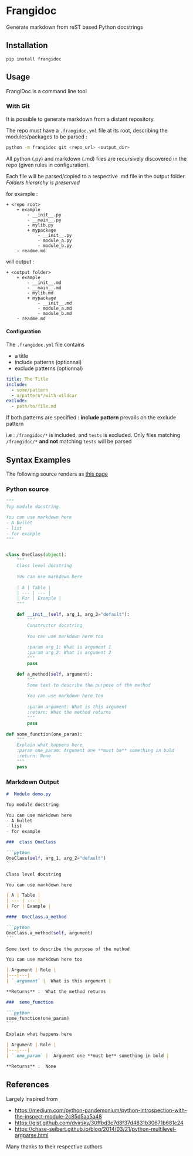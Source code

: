 # Frangidoc

Generate markdown from reST based Python docstrings

## Installation

`pip install frangidoc`

## Usage

FrangiDoc is a command line tool

### With Git

It is possible to generate markdown from a distant repository.

The repo must have a `.frangidoc.yml` file at its root, describing the modules/packages to be parsed :

```bash
python -m frangidoc git <repo_url> <output_dir>
```

All python (.py) and markdown (.md) files are recursively discovered in the repo (given rules in configuration).

Each file will be parsed/copied to a respective .md file in the output folder. _Folders hierarchy is preserved_

for example :

```text
+ <repo root>
    + example
        - __init__.py
        - __main__.py
        - mylib.py
        + mypackage
            - __init__.py
            - module_a.py
            - module_b.py 
    - readme.md 
```

will output :

```text
+ <output folder>
    + example
        - __init__.md
        - __main__.md
        - mylib.md
        + mypackage
            - __init__.md
            - module_a.md
            - module_b.md
    - readme.md 
```

#### Configuration

The `.frangidoc.yml` file contains
- a title
- include patterns (optionnal)
- exclude patterns (optionnal)

```yml
title: The Title
include:
  - some/pattern
  - a/pattern*/with-wildcar
exclude:
  - path/to/file.md
```

If both patterns are specified : **include pattern** prevails on the exclude pattern
    
i.e : `/frangidoc/*` is included, and `tests` is excluded. 
Only files matching `/frangidoc/*` **and not** matching `tests` will be parsed

## Syntax Examples

The following source renders as [this page](demo-output.md)

### Python source

```python
"""
Top module docstring

You can use markdown here
- A bullet
- list
- for example
"""


class OneClass(object):
    """
    Class level docstring
    
    You can use markdown here
    
    | A | Table |
    | --- | --- |
    | For | Example |
    """

    def __init__(self, arg_1, arg_2="default"):
        """
        Constructor docstring
        
        You can use markdown here too
        
        :param arg_1: What is argument 1
        :param arg_2: What is argument 2
        """
        pass

    def a_method(self, argument):
        """
        Some text to describe the purpose of the method
        
        You can use markdown here too
        
        :param argument: What is this argument 
        :return: What the method returns
        """
        pass
    
def some_function(one_param):
    """
    Explain what happens here 
    :param one_param: Argument one **must be** something in bold
    :return: None
    """
    pass
```

### Markdown Output

````markdown
#  Module demo.py

Top module docstring

You can use markdown here
- A bullet
- list
- for example

###  class OneClass

```python
OneClass(self, arg_1, arg_2="default")
```

Class level docstring

You can use markdown here

| A | Table |
| --- | --- |
| For | Example |

####  OneClass.a_method

```python
OneClass.a_method(self, argument)
```

Some text to describe the purpose of the method

You can use markdown here too

| Argument | Role |
|---|---|
| ` argument` |  What is this argument |

**Returns** :  What the method returns

###  some_function

```python
some_function(one_param)
```

Explain what happens here

| Argument | Role |
|---|---|
| ` one_param` |  Argument one **must be** something in bold |

**Returns** :  None
````

## References

Largely inspired from

- https://medium.com/python-pandemonium/python-introspection-with-the-inspect-module-2c85d5aa5a48
- https://gist.github.com/dvirsky/30ffbd3c7d8f37d4831b30671b681c24
- https://chase-seibert.github.io/blog/2014/03/21/python-multilevel-argparse.html

Many thanks to their respective authors
